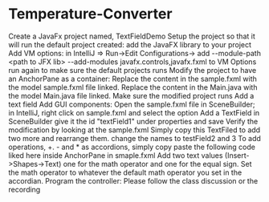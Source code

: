 # Temperature-Converter
Create a JavaFx project named, TextFieldDemo Setup the project so that it will run the default project created: add the JavaFX library to your project Add VM options: in IntelliJ => Run->Edit Configurations-> add --module-path &lt;path to JFX lib> --add-modules javafx.controls,javafx.fxml to VM Options run again to make sure the default projects runs Modify the project to have an AnchorPane as a container: Replace the content in the sample.fxml with the model sample.fxml file linked.  Replace the content in the Main.java with the model Main.java file linked.  Make sure the modified project runs Add a text field Add GUI components: Open the sample.fxml file in SceneBuilder; in IntelliJ, right click on sample.fxml and select the option Add a TextField in SceneBuilder give it the id "textField1" under properties and save Verify the modification by looking at the sample.fxml Simply copy this TextFiled to add two more and rearrange them. change the names to testField2 and 3 To add operations, +. - and * as accordions, simply copy paste the following code liked here inside AnchorPane in smaple.fxml Add two text values  (Insert->Shapes->Text) one for the math operator and one for the equal sign. Set the math operator to whatever the default math operator you set in the accordian.  Program the controller: Please follow the class discussion or the recording
